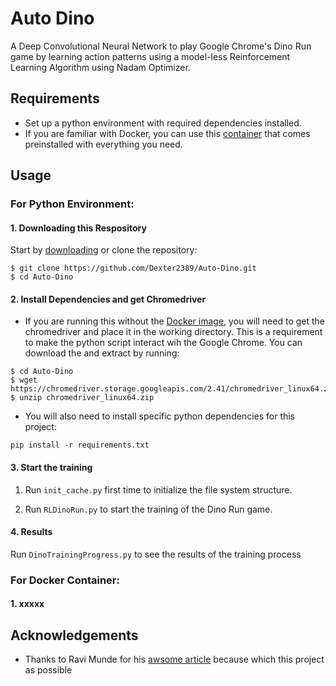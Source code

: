 # Auto Dino
A Deep Convolutional Neural Network to play Google Chrome's Dino Run game by learning action patterns using a model-less Reinforcement Learning Algorithm using Nadam Optimizer.

## Requirements
* Set up a python environment with required dependencies installed.
* If you are familiar with Docker, you can use this [container]() that comes preinstalled with everything you need.

## Usage
### For Python Environment:
  #### 1. Downloading this Respository
  Start by [downloading](https://github.com/Dexter2389/Auto-Dino/archive/master.zip) or clone the repository:
  
  ```
  $ git clone https://github.com/Dexter2389/Auto-Dino.git
  $ cd Auto-Dino
  ```
  
  #### 2. Install Dependencies and get Chromedriver
  * If you are running this without the [Docker image](), you will need to get the chromedriver and place it in the working directory. This is a requirement to make the python script interact wih the Google Chrome. You can download the and extract by running:
  
  ```
  $ cd Auto-Dino
  $ wget https://chromedriver.storage.googleapis.com/2.41/chromedriver_linux64.zip
  $ unzip chromedriver_linux64.zip
  ```
  * You will also need to install specific python dependencies for this project:
  
  ```
  pip install -r requirements.txt
  ```
  #### 3. Start the training
  1. Run ```init_cache.py``` first time to initialize the file system structure.
  
  2. Run ```RLDinoRun.py``` to start the training of the Dino Run game.
  
  #### 4. Results
  Run ```DinoTrainingProgress.py``` to see the results of the training process
  
### For Docker Container:
  #### 1. xxxxx
  

## Acknowledgements
* Thanks to Ravi Munde for his [awsome article](https://blog.paperspace.com/dino-run/) because which this project as possible

